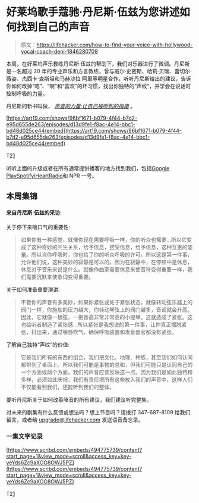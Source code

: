 # 好莱坞歌手蔻驰·丹尼斯·伍兹为您讲述如何找到自己的声音

> 原文：<https://lifehacker.com/how-to-find-your-voice-with-hollywood-vocal-coach-deni-1846280709>

本周，在好莱坞声乐教练丹尼斯·伍兹的帮助下，我们对乐器进行了微调。丹尼斯是一名超过 20 年的专业声乐和方言教练，曾与威尔·史密斯、哈莉·贝瑞、蕾切尔·薇姿、杰西卡·查斯坦和马赫沙拉·阿里等明星合作。听听丹尼斯给出的建议，告诉你如何改掉“嗯”、“啊”和“喜欢”的坏习惯，找出你独特的“声纹”，并学会在说话时控制呼吸的力量。



丹尼斯的新书叫做， [*声音的力量:让自己被听到的指南*](https://www.amazon.com/Power-Voice-Guide-Making-Yourself-ebook/dp/B088RDHVMT?asc_campaign=InlineText&asc_refurl=https://lifehacker.com/how-to-find-your-voice-with-hollywood-vocal-coach-deni-1846280709&asc_source=&tag=kinjalifehackerlink-20) 。

[https://art19.com/shows/96bf1671-b079-4f44-b7d2-e95d655de263/episodes/d13d9fe1-f8ac-4e14-bbc1-bd48d025ce44/embed](https://art19.com/shows/96bf1671-b079-4f44-b7d2-e95d655de263/episodes/d13d9fe1-f8ac-4e14-bbc1-bd48d025ce44/embed)

T2】

听听上面的升级或者在所有通常提供播客的地方找到我们，包括[Google Play](https://play.google.com/music/listen?u=0#/ps/Illldmn6f4jkwb32lslhae3laru)[Spotify](https://open.spotify.com/show/43qzAEOZ861D4aXaBXaRKj)[iHeartRadio](https://www.iheart.com/podcast/8-The-Upgrade-by-Lifehacker-28037794)和 NPR 一号。

## **本周集锦**

#### **来自丹尼斯·伍兹的采访:**

关于停下来喘口气的重要性:

> 如果你有一种感觉，就像你现在需要呼吸一样，你的听众也需要...所以它变成了这种奇妙的共生关系，给予信息，接受信息，给予信息，这种互惠的能量。所以当你呼吸时，你也给了你的听众呼吸的许可。所以这是第一件事，允许他们说，这种美妙的寂静是可以的。因为在寂静中，在停顿中是休息，休息对于音乐来说是什么。就像作曲家需要休息来使音符变得重要一样，我们需要沉默来使歌词变得重要。

关于如何准备重要演讲:

> 不管你的声音有多美妙，如果你紧张或处于紧张状态，就像转动弦乐器上的阀门一样，你施加的压力越大，你转动琴弦上的阀门越多，音调就会升高。因此，它就像一根弦，一把音高非常非常高的小提琴。这就造成了紧张。这也给听者制造了紧张感...所以紧张是我想说的第一件事，让你真正摆脱紧张，抖出来，通过嘴唇吹气，确保呼吸装置和发音器官都没有紧张。

了解自己独特“声纹”的价值:

> 它是我们所有的东西的组合，我们把文化、地理、种族，甚至我们如何认同都带到了桌面上。所以我们可能是事物的总和，但我们可能只是认同自己的一个方面或两个方面。我们的声音应该反映这一点。因为我们是如此独特和多样，必须如此庆祝，我们有责任把所有这些放入我们的声音中，这样人们不仅能看到我们，还能听到我们的整体。

要听丹尼斯关于如何改善嗓音的所有建议，我们建议听完整集。

对未来的剧集有什么反馈或想法吗？想上节目吗？请拨打 347-687-8109 给我们留言，或者给 upgrade@lifehacker.com 发送语音备忘录。

### **一集文字记录**

[https://www.scribd.com/embeds/494775739/content?start_page=1&view_mode=scroll&access_key=key-yeYds6Zc9aXOG8OWJ5PZ](https://www.scribd.com/embeds/494775739/content?start_page=1&view_mode=scroll&access_key=key-yeYds6Zc9aXOG8OWJ5PZ)

T2】